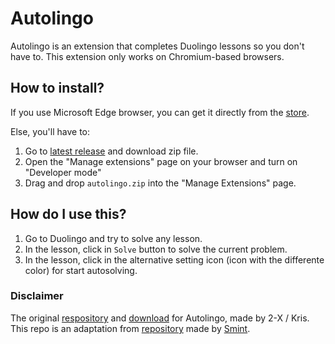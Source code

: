 # Autolingo

Autolingo is an extension that completes Duolingo lessons so you don't have to. This extension only works on Chromium-based browsers.

## How to install?
If you use Microsoft Edge browser, you can get it directly from the [store](https://microsoftedge.microsoft.com/addons/detail/hnhddnligjlbndgedcfodgegblanijdl).

Else, you'll have to:
1. Go to [latest release](https://github.com/UshiHiraga/autolingo/releases) and download zip file.
3. Open the "Manage extensions" page on your browser and turn on "Developer mode"
4. Drag and drop `autolingo.zip` into the "Manage Extensions" page.

## How do I use this?
1. Go to Duolingo and try to solve any lesson.
2. In the lesson, click in `Solve` button to solve the current problem.
3. In the lesson, click in the alternative setting icon (icon with the differente color) for start autosolving.

### Disclaimer

The original [respository](https://github.com/2-X/autolingo) and [download](https://chrome.google.com/webstore/detail/autolingo/jppnahnlneednhaefhbfgpamgbecpfdd) for Autolingo, made by 2-X / Kris.
This repo is an adaptation from [repository](https://github.com/smintf/autolingo) made by [Smint](https://github.com/smintf).
